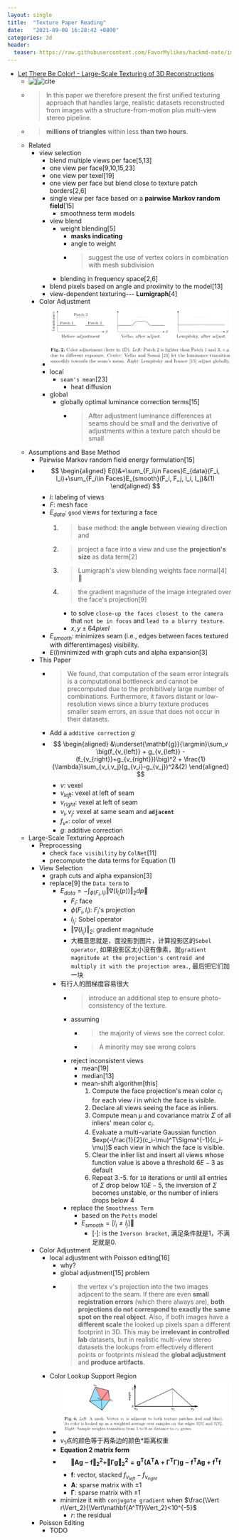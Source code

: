 ```yaml
---
layout: single
title:  "Texture Paper Reading"
date:   "2021-09-08 16:28:42 +0800"
categories: 3d
header:
  teaser: https://raw.githubusercontent.com/FavorMylikes/hackmd-note/img/img20210908163126.png
---
```


- [Let There Be Color! - Large-Scale Texturing of 3D Reconstructions](https://link.springer.com/chapter/10.1007/978-3-319-10602-1_54)
  - ![j](https://img.shields.io/badge/eccv-2014-blue?style=flat-square)![cite](https://img.shields.io/badge/cite-229-blue?style=flat-square)
  - > In this paper we therefore
present the first unified texturing approach that handles large, realistic datasets reconstructed from images with a structure-from-motion plus multi-view stereo pipeline.
  - > **millions of triangles** within less **than two hours**.
  - Related
    - view selection
      - blend multiple views per face[5,13]
      - one view per face[9,10,15,23]
      - one view per texel[19]
      - one view per face but blend close to texture patch borders[2,6]
      - single view per face based on a **pairwise Markov random field**[15]
        - smoothness term models
      - view blend
        - weight blending[5]
          - **masks indicating**
          - angle to weight
          - > suggest the use of vertex colors in combination
  with mesh subdivision
        - blending in frequency space[2,6]
      - blend pixels based on angle and proximity to the model[13]
      - view-dependent texturing--- **Lumigraph**[4]
    - Color Adjustment
      - <img src="https://raw.githubusercontent.com/FavorMylikes/hackmd-note/img/img20210909165327.png" alt="20210909165327"/>
      - local
        - `seam's mean`[23]
          - heat diffusion
      - global
        - globally optimal luminance correction terms[15]
          - > After adjustment luminance differences at seams should be small and the derivative of adjustments within a texture patch should be small
  - Assumptions and Base Method
    - Pairwise Markov random field energy formulation[15]
    - $$
        \begin{aligned}
            E(l)&=\sum_{F_i\in Faces}E_{data}(F_i, l_i)+\sum_{F_i\in Faces}E_{smooth}(F_i, F_j, l_i, l_j)&(1)
        \end{aligned}
      $$
      - $l$: labeling of views
      - $F$: mesh face
      - $E_{data}$: `good` views for texturing a face
        1. > base method: the **angle** between viewing direction and
        2. > project a face into a view and use the **projection's size** as data term[2]
        3. > Lumigraph's view blending weights face normal[4] 💩
        4. > the gradient magnitude of the image integrated over the face's projection[9]
           - to solve `close-up the faces closest to the camera`  that `not be in focus` and `lead to a blurry texture`.
           - $x,y \pm64pixel$
      - $E_{smooth}$: minimizes seam (i.e., edges between faces textured with differentimages) visibility.
      - $E(l)$minimized with graph cuts and alpha expansion[3]
    - This Paper
      - > We found, that computation of the seam error integrals is a computational bottleneck and cannot be precomputed due to the prohibitively large number of combinations. Furthermore, it favors distant or low-resolution views since a blurry texture produces smaller seam errors, an issue that does not occur in their datasets.
      - Add a `additive correction` $g$
      - $$
            \begin{aligned}
                &\underset{\mathbf{g}}{\argmin}\sum_v \big(f_{v_{left}} + g_{v_{left}} - (f_{v_{right}}+g_{v_{right}})\big)^2 + \frac{1}{\lambda}\sum_{v_i,v_j}(g_{v_i}-g_{v_j})^2&(2)
            \end{aligned}
        $$
        - $v$: vexel
        - $v_{left}$: vexel at left of seam
        - $v_{right}$: vexel at left of seam
        - $v_i,v_j$: vexel at same seam and **`adjacent`**
        - $f_{v*}$: color of vexel
        - $g$: additive correction
  - Large-Scale Texturing Approach
    - Preprocessing
      - check `face visibility` by `ColNet`[11]
      - precompute the data terms for Equation $(1)$
    - View Selection
      - graph cuts and alpha expansion[3]
      - replace[9] the `Data term` to
        - $E_{data} = -\int_{\phi(F_i,l_i)}\Vert\nabla(I_{l_i}(p))\Vert_2dp$💩
          - $F_i$: face
          - $\phi(F_i,l_i)$: $F_i$'s projection
          - $I_{l_i}$: Sobel operator
          - $\Vert\nabla(I_{l_i})\Vert_2$: gradient magnitude
          - 大概意思就是，面投影到图片，计算投影区的`Sobel operator`, 如果投影区太小没有像素，就`gradient magnitude at the projection's centroid and multiply it with the projection area.`, 最后把它们加一块
        - 有行人的图梯度容易很大
          - > introduce an additional step to ensure photo-consistency of the texture.
          - assuming
            - > the majority of views see the correct color.
            - > A minority may see wrong colors
          - reject inconsistent views
            - mean[19]
            - median[13]
            - mean-shift algorithm[this]
              1. Compute the face projection's mean color $c_i$ for each view $i$ in which the face is visible.
              2. Declare all views seeing the face as inliers.
              3. Compute mean $\mu$ and covariance matrix $\Sigma$ of all inliers' mean color $c_i$.
              4. Evaluate a multi-variate Gaussian function $exp(-\frac{1}{2}(c_i-\mu)^T\Sigma^{-1}(c_i-\mu))$ each view in which the face is visible.
              5. Clear the inlier list and insert all views whose function value is above a threshold $6E-3$ as default
              6. Repeat 3.-5. for `10` iterations or until all entries of $\Sigma$ drop below $10E-5$, the inversion of $\Sigma$ becomes unstable, or the number of inliers drops below 4
          - replace the `Smoothness Term`
            - based on the `Potts` model
            - $E_{smooth} = [l_i\neq l_j]$💩
              - $[\cdot]$: is the `Iverson bracket`, 满足条件就是1，不满足就是0.
    - Color Adjustment
      - local adjustment with Poisson editing[16]
        - why?
        - global adjustment[15] problem
        - > the vertex v's projection into the two images adjacent to the seam. If there are even **small registration errors** (which there always are), **both projections do not correspond to exactly the same spot on the real object**. Also, if both images have a **different scale** the looked up pixels span a different footprint in 3D. This may be **irrelevant in controlled lab** datasets, but in realistic multi-view stereo datasets the lookups from effectively different points or footprints mislead the **global adjustment** and **produce artifacts**.
      - Color Lookup Support Region
        - <img src="https://raw.githubusercontent.com/FavorMylikes/hackmd-note/img/img20210910011941.png" alt="20210910011941"/>
        - $v_1$点的颜色等于两条边的颜色*距离权重
        - **Equation 2 matrix form**
        - $$
            \mathbf{\Vert Ag-f\Vert_2^2+\Vert\Gamma g\Vert_2^2=g^T(A^TA+\Gamma^T\Gamma)g-f^TAg+f^Tf}
          $$
          - $\mathbf{f}$: vector, stacked $f_{v_{left}} - f_{v_{right}}$
          - $\mathbf{A}$: sparse matrix with $\pm 1$
          - $\mathbf{\Gamma}$: sparse matrix with $\pm 1$
        - minimize it with `conjugate gradient` when $\frac{\Vert r\Vert_2}{\Vert\mathbf{A^Tf}\Vert_2}<10^{-5}$
          - $r$: the residual
    - Poisson Editing
      - TODO
